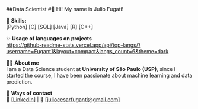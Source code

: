 ##Data Scientist
#👋 Hi! My name is Julio Fugati!

🍁 **Skills:**  
[Python] [C] [SQL] [Java] [R] [C++]

✨ **Usage of languages on projects**  
https://github-readme-stats.vercel.app/api/top-langs/?username=Fugant1&layout=compact&langs_count=6&theme=dark

🙋‍♂️ **About me**  
 I am a Data Science student at **University of São Paulo (USP)**, since I started the course, I have been passionate about machine learning and data prediction.

📩 **Ways of contact**  
🔗 [[LinkedIn](https://www.linkedin.com/in/julio-cesar-alves-araujo-fuganti-b17424305/)] | 📧 [juliocesarfuganti@gmail.com] 
